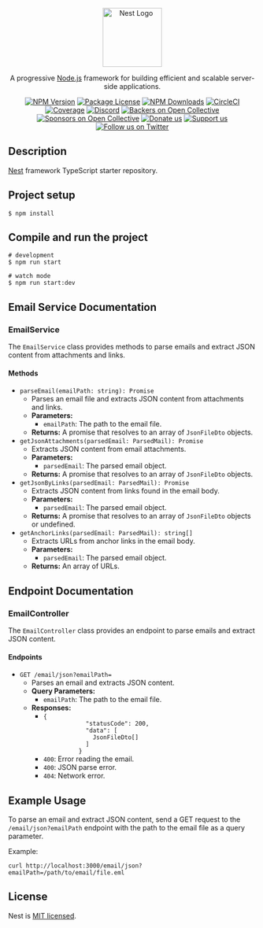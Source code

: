 <p align="center">
  <a href="http://nestjs.com/" target="blank"><img src="https://nestjs.com/img/logo-small.svg" width="120" alt="Nest Logo" /></a>
</p>

<p align="center">A progressive <a href="http://nodejs.org" target="_blank">Node.js</a> framework for building efficient and scalable server-side applications.</p>
<p align="center">
<a href="https://www.npmjs.com/~nestjscore" target="_blank"><img src="https://img.shields.io/npm/v/@nestjs/core.svg" alt="NPM Version" /></a>
<a href="https://www.npmjs.com/~nestjscore" target="_blank"><img src="https://img.shields.io/npm/l/@nestjs/core.svg" alt="Package License" /></a>
<a href="https://www.npmjs.com/~nestjscore" target="_blank"><img src="https://img.shields.io/npm/dm/@nestjs/common.svg" alt="NPM Downloads" /></a>
<a href="https://circleci.com/gh/nestjs/nest" target="_blank"><img src="https://img.shields.io/circleci/build/github/nestjs/nest/master" alt="CircleCI" /></a>
<a href="https://coveralls.io/github/nestjs/nest?branch=master" target="_blank"><img src="https://coveralls.io/repos/github/nestjs/nest/badge.svg?branch=master#9" alt="Coverage" /></a>
<a href="https://discord.gg/G7Qnnhy" target="_blank"><img src="https://img.shields.io/badge/discord-online-brightgreen.svg" alt="Discord"/></a>
<a href="https://opencollective.com/nest#backer" target="_blank"><img src="https://opencollective.com/nest/backers/badge.svg" alt="Backers on Open Collective" /></a>
<a href="https://opencollective.com/nest#sponsor" target="_blank"><img src="https://opencollective.com/nest/sponsors/badge.svg" alt="Sponsors on Open Collective" /></a>
<a href="https://paypal.me/kamilmysliwiec" target="_blank"><img src="https://img.shields.io/badge/Donate-PayPal-ff3f59.svg" alt="Donate us"/></a>
<a href="https://opencollective.com/nest#sponsor"  target="_blank"><img src="https://img.shields.io/badge/Support%20us-Open%20Collective-41B883.svg" alt="Support us"></a>
<a href="https://twitter.com/nestframework" target="_blank"><img src="https://img.shields.io/twitter/follow/nestframework.svg?style=social&label=Follow" alt="Follow us on Twitter"></a>
</p>

<h2>Description</h2>

<p><a href="https://github.com/nestjs/nest">Nest</a> framework TypeScript starter repository.</p>

<h2>Project setup</h2>

<pre><code>$ npm install
</code></pre>

<h2>Compile and run the project</h2>

<pre><code># development
$ npm run start

# watch mode
$ npm run start:dev
</code></pre>

<h2>Email Service Documentation</h2>

<h3>EmailService</h3>

<p>The <code>EmailService</code> class provides methods to parse emails and extract JSON content from attachments and links.</p>

<h4>Methods</h4>

<ul>
  <li><code>parseEmail(emailPath: string): Promise<JsonFileDto[]></code>
    <ul>
      <li>Parses an email file and extracts JSON content from attachments and links.</li>
      <li><strong>Parameters:</strong>
        <ul>
          <li><code>emailPath</code>: The path to the email file.</li>
        </ul>
      </li>
      <li><strong>Returns:</strong> A promise that resolves to an array of <code>JsonFileDto</code> objects.</li>
    </ul>
  </li>
  <li><code>getJsonAttachments(parsedEmail: ParsedMail): Promise<JsonFileDto[]></code>
    <ul>
      <li>Extracts JSON content from email attachments.</li>
      <li><strong>Parameters:</strong>
        <ul>
          <li><code>parsedEmail</code>: The parsed email object.</li>
        </ul>
      </li>
      <li><strong>Returns:</strong> A promise that resolves to an array of <code>JsonFileDto</code> objects.</li>
    </ul>
  </li>
  <li><code>getJsonByLinks(parsedEmail: ParsedMail): Promise<JsonFileDto[] | undefined></code>
    <ul>
      <li>Extracts JSON content from links found in the email body.</li>
      <li><strong>Parameters:</strong>
        <ul>
          <li><code>parsedEmail</code>: The parsed email object.</li>
        </ul>
      </li>
      <li><strong>Returns:</strong> A promise that resolves to an array of <code>JsonFileDto</code> objects or undefined.</li>
    </ul>
  </li>
  <li><code>getAnchorLinks(parsedEmail: ParsedMail): string[]</code>
    <ul>
      <li>Extracts URLs from anchor links in the email body.</li>
      <li><strong>Parameters:</strong>
        <ul>
          <li><code>parsedEmail</code>: The parsed email object.</li>
        </ul>
      </li>
      <li><strong>Returns:</strong> An array of URLs.</li>
    </ul>
  </li>
</ul>

<h2>Endpoint Documentation</h2>

<h3>EmailController</h3>

<p>The <code>EmailController</code> class provides an endpoint to parse emails and extract JSON content.</p>

<h4>Endpoints</h4>

<ul>
  <li><code>GET /email/json?emailPath=</code>
    <ul>
      <li>Parses an email and extracts JSON content.</li>
      <li><strong>Query Parameters:</strong>
        <ul>
          <li><code>emailPath</code>: The path to the email file.</li>
        </ul>
      </li>
      <li><strong>Responses:</strong>
        <ul>
          <li><code>{
            "statusCode": 200,
            "data": [
              JsonFileDto[]
            ]
          }</code></li>
          <li><code>400</code>: Error reading the email.</li>
          <li><code>400</code>: JSON parse error.</li>
          <li><code>404</code>: Network error.</li>
        </ul>
      </li>
    </ul>
  </li>
</ul>

<h2>Example Usage</h2>

<p>To parse an email and extract JSON content, send a GET request to the <code>/email/json?emailPath</code> endpoint with the path to the email file as a query parameter.</p>

<p>Example:</p>

<pre><code>curl http://localhost:3000/email/json?emailPath=/path/to/email/file.eml
</code></pre>

<h2>License</h2>

<p>Nest is <a href="https://github.com/nestjs/nest/blob/master/LICENSE">MIT licensed</a>.</p>